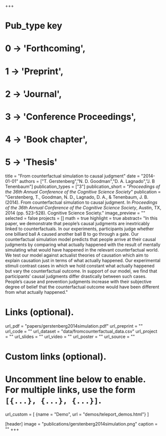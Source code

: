 +++
# Pub_type key
# 0 -> 'Forthcoming',
# 1 -> 'Preprint',
# 2 -> 'Journal',
# 3 -> 'Conference Proceedings',
# 4 -> 'Book chapter',
# 5 -> 'Thesis'

title = "From counterfactual simulation to causal judgment"
date = "2014-01-01"
authors = ["T. Gerstenberg","N. D. Goodman","D. A. Lagnado","J. B Tenenbaum"]
publication_types = ["3"]
publication_short = "_Proceedings of the 36th Annual Conference of the Cognitive Science Society_"
publication = "Gerstenberg, T., Goodman, N. D., Lagnado, D. A., & Tenenbaum, J. B. (2014). From counterfactual simulation to causal judgment. In _Proceedings of the 36th Annual Conference of the Cognitive Science Society_, Austin, TX, 2014 (pp. 523-528). Cognitive Science Society."
image_preview = ""
selected = false
projects = []
math = true
highlight = true
abstract= "In this paper, we demonstrate that people’s causal judgments are inextricably linked to counterfactuals. In our experiments, participants judge whether one billiard ball A caused another ball B to go through a gate. Our counterfactual simulation model predicts that people arrive at their causal judgments by comparing what actually happened with the result of mentally simulating what would have happened in the relevant counterfactual world. We test our model against actualist theories of causation which aim to explain causation just in terms of what actually happened. Our experimental stimuli contrast cases in which we hold constant what actually happened but vary the counterfactual outcome. In support of our model, we find that participants’ causal judgments differ drastically between such cases. People’s cause and prevention judgments increase with their subjective degree of belief that the counterfactual outcome would have been different from what actually happened."

# Links (optional).
url_pdf = "papers/gerstenberg2014simulation.pdf"
url_preprint = ""
url_code = ""
url_dataset = "data/fromcounterfactual_data.csv"
url_project = ""
url_slides = ""
url_video = ""
url_poster = ""
url_source = ""

# Custom links (optional).
#   Uncomment line below to enable. For multiple links, use the form `[{...}, {...}, {...}]`.
url_custom = [
{name = "Demo", url = "demos/teleport_demos.html"}
]

[header]
image = "publications/gerstenberg2014simulation.png"
caption = ""
+++